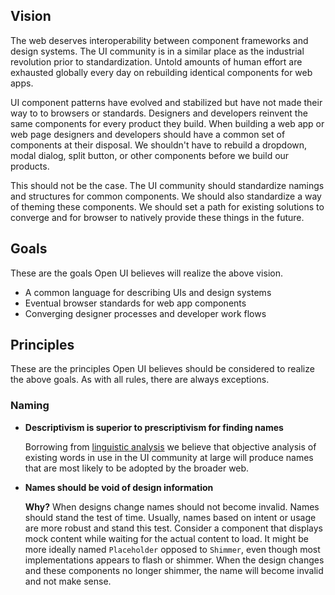 ## Vision

The web deserves interoperability between component frameworks and design systems.
The UI community is in a similar place as the industrial revolution prior to standardization.
Untold amounts of human effort are exhausted globally every day on rebuilding identical components for web apps.

UI component patterns have evolved and stabilized but have not made their way to to browsers or standards.
Designers and developers reinvent the same components for every product they build.
When building a web app or web page designers and developers should have a common set of components at their disposal.
We shouldn't have to rebuild a dropdown, modal dialog, split button, or other components before we build our products.

This should not be the case.
The UI community should standardize namings and structures for common components.
We should also standardize a way of theming these components.
We should set a path for existing solutions to converge and for browser to natively provide these things in the future.

## Goals

These are the goals Open UI believes will realize the above vision.

- A common language for describing UIs and design systems
- Eventual browser standards for web app components
- Converging designer processes and developer work flows

## Principles

These are the principles Open UI believes should be considered to realize the above goals.
As with all rules, there are always exceptions.

### Naming

- **Descriptivism is superior to prescriptivism for finding names**

  Borrowing from [linguistic analysis](https://en.wikipedia.org/wiki/Linguistic_description) we believe that objective analysis of existing words in use in the UI community at large will produce names that are most likely to be adopted by the broader web.

- **Names should be void of design information**

  **Why?**
  When designs change names should not become invalid.
  Names should stand the test of time.
  Usually, names based on intent or usage are more robust and stand this test.
  Consider a component that displays mock content while waiting for the actual content to load.
  It might be more ideally named `Placeholder` opposed to `Shimmer`, even though most implementations appears to flash or shimmer.
  When the design changes and these components no longer shimmer, the name will become invalid and not make sense.
